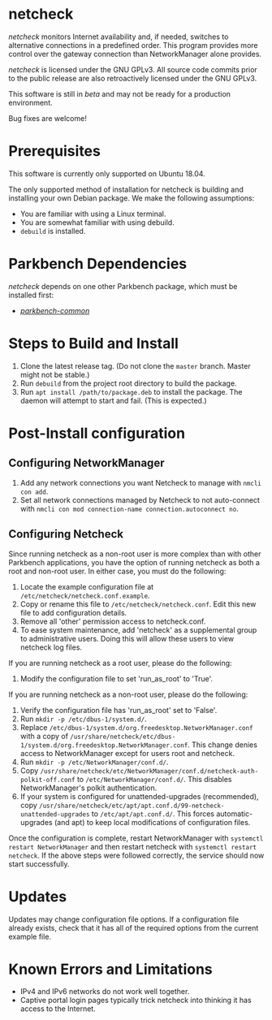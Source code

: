 # netcheck

_netcheck_ monitors Internet availability and, if needed, switches to alternative connections in a predefined order. This program provides more control over the gateway connection than NetworkManager alone provides.

_netcheck_ is licensed under the GNU GPLv3. All source code commits prior to the public
release are also retroactively licensed under the GNU GPLv3.

This software is still in _beta_ and may not be ready for a production environment.

Bug fixes are welcome!

# Prerequisites

This software is currently only supported on Ubuntu 18.04.

The only supported method of installation for netcheck is building and installing your own Debian package. We make the following assumptions:

*    You are familiar with using a Linux terminal.
*    You are somewhat familiar with using debuild.
*    `debuild` is installed.

# Parkbench Dependencies

_netcheck_ depends on one other Parkbench package, which must be installed first:

* [_parkbench-common_](https://github.com/park-bench/parkbench-common)

# Steps to Build and Install

1. Clone the latest release tag. (Do not clone the `master` branch. Master might not be stable.)
2. Run `debuild` from the project root directory to build the package.
3. Run `apt install /path/to/package.deb` to install the package. The daemon will attempt to start and fail. (This is expected.)

# Post-Install configuration

## Configuring NetworkManager
1. Add any network connections you want Netcheck to manage with `nmcli con add`.
2. Set all network connections managed by Netcheck to not auto-connect with `nmcli con mod connection-name connection.autoconnect no`.

## Configuring Netcheck

Since running netcheck as a non-root user is more complex than with other Parkbench applications, you have the option of running netcheck as both a root and non-root user. In either case, you must do the following:

1. Locate the example configuration file at `/etc/netcheck/netcheck.conf.example`.
2. Copy or rename this file to `/etc/netcheck/netcheck.conf`. Edit this new file to add configuration details.
3. Remove all 'other' permission access to netcheck.conf.
4. To ease system maintenance, add 'netcheck' as a supplemental group to administrative users. Doing this will allow these users to view netcheck log files.

If you are running netcheck as a root user, please do the following:

1. Modify the configuration file to set 'run_as_root' to 'True'.

If you are running netcheck as a non-root user, please do the following:

1. Verify the configuration file has 'run_as_root' set to 'False'.
2. Run `mkdir -p /etc/dbus-1/system.d/`.
3. Replace `/etc/dbus-1/system.d/org.freedesktop.NetworkManager.conf` with a copy of `/usr/share/netcheck/etc/dbus-1/system.d/org.freedesktop.NetworkManager.conf`. This change denies access to NetworkManager except for users root and netcheck.
4. Run `mkdir -p /etc/NetworkManager/conf.d/`.
5. Copy `/usr/share/netcheck/etc/NetworkManager/conf.d/netcheck-auth-polkit-off.conf` to `/etc/NetworkManager/conf.d/`. This disables NetworkManager's polkit authentication.
6. If your system is configured for unattended-upgrades (recommended), copy `/usr/share/netcheck/etc/apt/apt.conf.d/99-netcheck-unattended-upgrades` to `/etc/apt/apt.conf.d/`. This forces automatic-upgrades (and apt) to keep local modifications of configuration files.

Once the configuration is complete, restart NetworkManager with `systemctl restart NetworkManager` and then restart netcheck with `systemctl restart netcheck`. If the above steps were followed correctly, the service should now start successfully.

# Updates

Updates may change configuration file options. If a configuration file already exists, check that it has all of the required options from the current example file.

# Known Errors and Limitations

* IPv4 and IPv6 networks do not work well together.
* Captive portal login pages typically trick netcheck into thinking it has access to the Internet.
